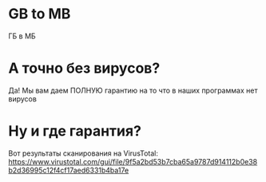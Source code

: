 # GB to MB
ГБ в МБ
# А точно без вирусов?
Да! Мы вам даем ПОЛНУЮ гарантию на то что в наших программах нет вирусов
# Ну и где гарантия?
Вот результаты сканирования на VirusTotal: https://www.virustotal.com/gui/file/9f5a2bd53b7cba65a9787d914112b0e38b2d36995c12f4cf17aed6331b4ba17e

